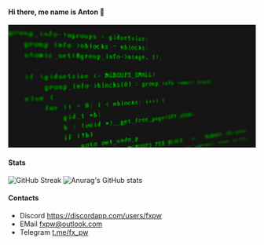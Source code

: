 #### Hi there, me name is Anton 👋


[![](https://github.com/fxpw/fxpw/blob/main/img/code.gif)](https://chromedino.com)

#### Stats
<a>
    <img src="https://streak-stats.demolab.com?user=fxpw&theme=dark&ring=EBAF2D&background=000000&currStreakLabel=EBAF2D" alt="GitHub Streak" width="400" height="200"/>
</a>
<a>
    <img src="https://github-readme-stats.vercel.app/api?username=fxpw&show_icons=true&theme=vision-friendly-dark" alt="Anurag's GitHub stats" width="400" height="200"/>
</a>

#### Contacts
 - Discord https://discordapp.com/users/fxpw
 - EMail fxpw@outlook.com
 - Telegram [t.me/fx_pw](https://t.me/fx_pw)
